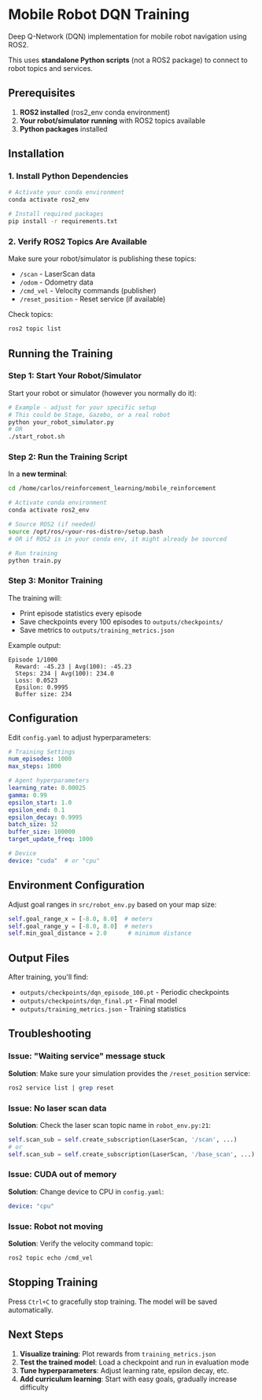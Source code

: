 # Mobile Robot DQN Training

Deep Q-Network (DQN) implementation for mobile robot navigation using ROS2.

This uses **standalone Python scripts** (not a ROS2 package) to connect to robot topics and services.

## Prerequisites

1. **ROS2 installed** (ros2_env conda environment)
2. **Your robot/simulator running** with ROS2 topics available
3. **Python packages** installed

## Installation

### 1. Install Python Dependencies

```bash
# Activate your conda environment
conda activate ros2_env

# Install required packages
pip install -r requirements.txt
```

### 2. Verify ROS2 Topics Are Available

Make sure your robot/simulator is publishing these topics:
- `/scan` - LaserScan data
- `/odom` - Odometry data
- `/cmd_vel` - Velocity commands (publisher)
- `/reset_position` - Reset service (if available)

Check topics:
```bash
ros2 topic list
```

## Running the Training

### Step 1: Start Your Robot/Simulator

Start your robot or simulator (however you normally do it):
```bash
# Example - adjust for your specific setup
# This could be Stage, Gazebo, or a real robot
python your_robot_simulator.py
# OR
./start_robot.sh
```

### Step 2: Run the Training Script

In a **new terminal**:
```bash
cd /home/carlos/reinforcement_learning/mobile_reinforcement

# Activate conda environment
conda activate ros2_env

# Source ROS2 (if needed)
source /opt/ros/<your-ros-distro>/setup.bash
# OR if ROS2 is in your conda env, it might already be sourced

# Run training
python train.py
```

### Step 3: Monitor Training

The training will:
- Print episode statistics every episode
- Save checkpoints every 100 episodes to `outputs/checkpoints/`
- Save metrics to `outputs/training_metrics.json`

Example output:
```
Episode 1/1000
  Reward: -45.23 | Avg(100): -45.23
  Steps: 234 | Avg(100): 234.0
  Loss: 0.0523
  Epsilon: 0.9995
  Buffer size: 234
```

## Configuration

Edit `config.yaml` to adjust hyperparameters:

```yaml
# Training Settings
num_episodes: 1000
max_steps: 1000

# Agent hyperparameters
learning_rate: 0.00025
gamma: 0.99
epsilon_start: 1.0
epsilon_end: 0.1
epsilon_decay: 0.9995
batch_size: 32
buffer_size: 100000
target_update_freq: 1000

# Device
device: "cuda"  # or "cpu"
```

## Environment Configuration

Adjust goal ranges in `src/robot_env.py` based on your map size:

```python
self.goal_range_x = [-8.0, 8.0]  # meters
self.goal_range_y = [-8.0, 8.0]  # meters
self.min_goal_distance = 2.0      # minimum distance
```

## Output Files

After training, you'll find:
- `outputs/checkpoints/dqn_episode_100.pt` - Periodic checkpoints
- `outputs/checkpoints/dqn_final.pt` - Final model
- `outputs/training_metrics.json` - Training statistics

## Troubleshooting

### Issue: "Waiting service" message stuck

**Solution**: Make sure your simulation provides the `/reset_position` service:
```bash
ros2 service list | grep reset
```

### Issue: No laser scan data

**Solution**: Check the laser scan topic name in `robot_env.py:21`:
```python
self.scan_sub = self.create_subscription(LaserScan, '/scan', ...)
# or
self.scan_sub = self.create_subscription(LaserScan, '/base_scan', ...)
```

### Issue: CUDA out of memory

**Solution**: Change device to CPU in `config.yaml`:
```yaml
device: "cpu"
```

### Issue: Robot not moving

**Solution**: Verify the velocity command topic:
```bash
ros2 topic echo /cmd_vel
```

## Stopping Training

Press `Ctrl+C` to gracefully stop training. The model will be saved automatically.

## Next Steps

1. **Visualize training**: Plot rewards from `training_metrics.json`
2. **Test the trained model**: Load a checkpoint and run in evaluation mode
3. **Tune hyperparameters**: Adjust learning rate, epsilon decay, etc.
4. **Add curriculum learning**: Start with easy goals, gradually increase difficulty
